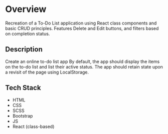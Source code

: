 # Overview
Recreation of a To-Do List application using React class components and basic CRUD principles. Features Delete and Edit buttons, and filters based on completion status.

## Description
Create an online to-do list app
By default, the app should display the items on the to-do list and list their active status. The app should retain state upon a revisit of the page using LocalStorage.

## Tech Stack
- HTML
- CSS
- SCSS
- Bootstrap
- JS
- React (class-based)

